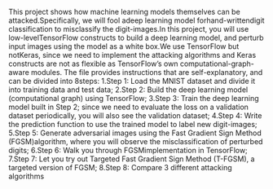 This project shows how machine learning models themselves can be attacked.Specifically, we will fool adeep learning model 
forhand-writtendigit classification to misclassify the digit-images.In this project, you will use low-levelTensorFlow constructs 
to build a deep learning model, and perturb input images using the model as a white box.We use TensorFlow but notKeras, since we
 need to implement the attacking algorithms and Keras constructs are not as flexible as TensorFlow’s own computational-graph-aware modules.
The file provides instructions that are self-explanatory, and can be divided into 8steps: 
1.Step 1: Load the MNIST dataset and divide it into training data and test data;
2.Step 2: Build the deep learning model (computational graph) using TensorFlow;
3.Step 3: Train the deep learning model built in Step 2; since we need to evaluate the loss on a validation dataset periodically, you will also see the validation dataset;
4.Step 4: Write the prediction function to use the trained model to label new digit-images;
5.Step 5: Generate adversarial images using the Fast Gradient Sign Method (FGSM)algorithm, where you will observe the misclassification of perturbed digits;
6.Step 6: Walk you through FGSMimplementation in TensorFlow;
7.Step 7: Let you try out Targeted Fast Gradient Sign Method (T-FGSM), a targeted version of FGSM;
8.Step 8: Compare 3 different attacking algorithms